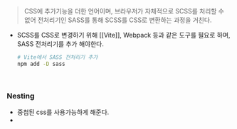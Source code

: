 > CSS에 추가기능을 더한 언어이며, 브라우저가 자체적으로 SCSS를 처리할 수 없어 전처리기인 SASS를 통해 SCSS를 CSS로 변환하는 과정을 거친다.

- SCSS를 CSS로 변경하기 위해 [[Vite]], Webpack 등과 같은 도구를 필요로 하며, SASS 전처리기를 추가 해야한다.
	```zsh
	# Vite에서 SASS 전처리기 추가
	npm add -D sass
	```

<br>

### Nesting
- 중첩된 css를 사용가능하게 해준다.
- 